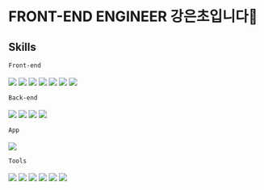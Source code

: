 # FRONT-END ENGINEER 강은초입니다👋





## Skills
`Front-end`</br>   
  <a><img src="https://img.shields.io/badge/typescript-3178C6?style=for-the-badge&logo=typescript&logoColor=black"> </a>
  <img src="https://img.shields.io/badge/javascript-47A248?style=for-the-badge&logo=mongodb&logoColor=black"> 
  <img src="https://img.shields.io/badge/react-61DAFB?style=for-the-badge&logo=react&logoColor=black"> 
  <img src="https://img.shields.io/badge/html5-E34F26?style=for-the-badge&logo=html5&logoColor=white"> 
  <img src="https://img.shields.io/badge/css-1572B6?style=for-the-badge&logo=css3&logoColor=white"> 
  <img src="https://img.shields.io/badge/jquery-0769AD?style=for-the-badge&logo=jquery&logoColor=white">
  <img src="https://img.shields.io/badge/bootstrap-7952B3?style=for-the-badge&logo=bootstrap&logoColor=white">
  
  `Back-end`</br>   
  <a><img src="https://img.shields.io/badge/mongodb-339933?style=for-the-badge&logo=mongodb&logoColor=white"></a>
  <img src="https://img.shields.io/badge/awsamplify-FF9900?style=for-the-badge&logo=awsamplify&logoColor=white">
  <img src="https://img.shields.io/badge/graphql-E10098?style=for-the-badge&logo=graphql&logoColor=white">
  <img src="https://img.shields.io/badge/node.js-339933?style=for-the-badge&logo=Node.js&logoColor=white">

  
  `App`</br>   
   <img src="https://img.shields.io/badge/flutter-02569B?style=for-the-badge&logo=flutter&logoColor=white">  

  `Tools`</br>   
  <img src="https://img.shields.io/badge/github-181717?style=for-the-badge&logo=github&logoColor=white">
  <img src="https://img.shields.io/badge/git-F05032?style=for-the-badge&logo=git&logoColor=white">
    <img src="https://img.shields.io/badge/gitlab-FC6D26?style=for-the-badge&logo=gitlab&logoColor=white">
  <img src="https://img.shields.io/badge/slack-4A154B?style=for-the-badge&logo=slack&logoColor=white">
  <img src="https://img.shields.io/badge/teams-6264A7?style=for-the-badge&logo=teams&logoColor=white">
  <img src="https://img.shields.io/badge/discord-5865F2?style=for-the-badge&logo=discord&logoColor=white">



<!--
**cho7778/cho7778** is a ✨ _special_ ✨ repository because its `README.md` (this file) appears on your GitHub profile.

Here are some ideas to get you started:

- 🔭 I’m currently working on ...
- 🌱 I’m currently learning ...
- 👯 I’m looking to collaborate on ...
- 🤔 I’m looking for help with ...
- 💬 Ask me about ...
- 📫 How to reach me: ...
- 😄 Pronouns: ...
- ⚡ Fun fact: ...
-->

